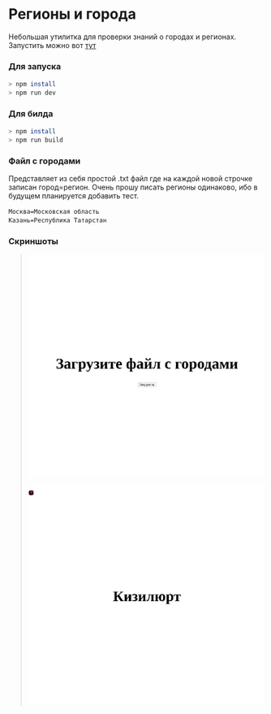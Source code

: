# Регионы и города

Небольшая утилитка для проверки знаний о городах и регионах. Запустить можно вот [тут](https://vicimpa.github.io/regions-city)

### Для запуска

```bash
> npm install
> npm run dev
```

### Для билда
```bash
> npm install
> npm run build
```

### Файл с городами

Представляет из себя простой .txt файл где на каждой новой строчке записан город=регион. Очень прошу писать регионы одинаково, ибо в будущем планируется добавить тест.

```txt
Москва=Московская область
Казань=Республика Татарстан
```

### Скриншоты 

>
> [![screen1](screens/screen1.png)](screens/screen1.png)
>
> [![screen2](screens/screen2.png)](screens/screen2.png)
>